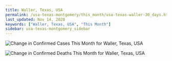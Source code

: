 ```yaml
---
title: Waller, Texas, USA
permalink: /usa-texas-montgomery/this_month/usa-texas-waller-30_days.html
last_updated: Nov 14, 2020
keywords: ["Waller, Texas, USA", "This Month"]
sidebar: usa-texas-montgomery_sidebar
---
```


![Change in Confirmed Cases This Month for Waller, Texas, USA](/covid_tracker/images/graphs/usa-texas-waller-delta_confirmed-30_days_graph.png)

![Change in Confirmed Deaths This Month for Waller, Texas, USA](/covid_tracker/images/graphs/usa-texas-waller-delta_deaths-30_days_graph.png)
